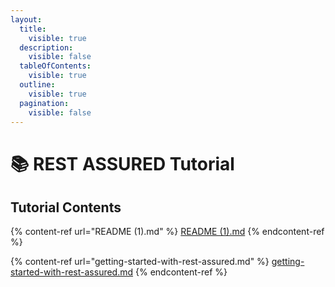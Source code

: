 ```yaml
---
layout:
  title:
    visible: true
  description:
    visible: false
  tableOfContents:
    visible: true
  outline:
    visible: true
  pagination:
    visible: false
---
```


# 📚 REST ASSURED Tutorial



## Tutorial Contents

{% content-ref url="README (1).md" %}
[README (1).md](<README (1).md>)
{% endcontent-ref %}

{% content-ref url="getting-started-with-rest-assured.md" %}
[getting-started-with-rest-assured.md](getting-started-with-rest-assured.md)
{% endcontent-ref %}
